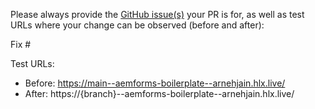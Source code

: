 Please always provide the [GitHub issue(s)](../issues) your PR is for, as well as test URLs where your change can be observed (before and after):

Fix #<gh-issue-id>

Test URLs:
- Before: https://main--aemforms-boilerplate--arnehjain.hlx.live/
- After: https://{branch}--aemforms-boilerplate--arnehjain.hlx.live/

